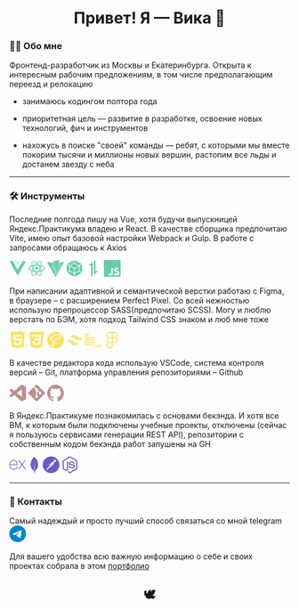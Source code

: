 <h1 align="center">Привет! Я — Вика 👋</h1>

### 💁‍♀️ Обо мне

Фронтенд-разработчик из Москвы и Екатеринбурга. Открыта к интересным рабочим предложениям, в том числе предполагающим переезд и релокацию

* занимаюсь кодингом полтора года

* приоритетная цель — развитие в разработке, освоение новых технологий, фич и инструментов

* нахожусь в поиске "своей" команды — ребят, с которыми мы вместе покорим тысячи и миллионы новых вершин, растопим все льды и достанем звезду с неба

***
### 🛠️ Инструменты
Последние полгода пишу на Vue, хотя будучи выпускницей Яндекс.Практикума владею и React. В качестве сборщика предпочитаю Vite, имею опыт базовой настройки Webpack и Gulp. В работе с запросами обращаюсь к Axios

<img src="/gh icons/vuedotjs-color.svg" alt="Иконка Vue" width="30px"/>  <img src="/gh icons/react-color.svg" alt="Иконка React" width="30px"/>  <img src="/gh icons/vite-color.svg" alt="Иконка Vite" width="30px"/>  <img src="/gh icons/webpack-color.svg" alt="Иконка Webpack" width="30px"/>  <img src="/gh icons/axios-color.svg" alt="Иконка Axios" width="30px"/>  <img src="/gh icons/javascript-color.svg" alt="Иконка JS" width="30px"/>

При написании адаптивной и семантической верстки работаю с Figma, в браузере – с расширением Perfect Pixel. Со всей нежностью использую препроцессор SASS(предпочитаю SCSS). Могу и люблю верстать по БЭМ, хотя подход Tailwind CSS знаком и люб мне тоже

<img src="/gh icons/html5-color.svg" alt="Иконка HTML5" width="30px"/> <img src="/gh icons/css3-color.svg" alt="Иконка CSS3" width="30px"/> <img src="/gh icons/sass-color.svg" alt="Иконка SCSS" width="30px"/> <img src="/gh icons/tailwindcss-color.svg" alt="Иконка TailwindCSS" width="30px"/> <img src="/gh icons/bem.svg" alt="Иконка БЭМ" width="30px"/> <img src="/gh icons/figma-color.svg" alt="Иконка Figma" width="30px"/>

В качестве редактора кода использую VSCode, система контроля версий – Git, платформа управления репозиториями – Github

<img src="/gh icons/vscode.svg" alt="Иконка VSCode" width="30px"/> <img src="/gh icons/git-color.svg" alt="Иконка Git" width="30px"/> <img src="/gh icons/github.svg" alt="Иконка GitHub" width="30px"/>

В Яндекс.Практикуме познакомилась с основами бекэнда. И хотя все ВМ, к которым были подключены учебные проекты, отключены (сейчас я пользуюсь сервисами генерации REST API), репозитории с собственным кодом бекэнда работ запушены на GH

<img src="/gh icons/express-color.svg" alt="Иконка Express" width="30px"/><img src="/gh icons/mongodb-color.svg" alt="Иконка MongoDB" width="30px"/><img src="/gh icons/postman-color.svg" alt="Иконка Postman" width="30px"/>   <img src="/gh icons/nodedotjs-color.svg" alt="Иконка NodeJS" width="30px"/> 
***
### 📱 Контакты
Самый надеждый и просто лучший способ связаться со мной telegram <a href="https://t.me/vika_buyavykh"><img src="/gh icons/telegram-color.svg" width="30px"/></a>

Для вашего удобства всю важную информацию о себе и своих проектах собрала в этом [портфолио](https://buyavykh-portfolio.vercel.app/)

<h2 align="center">🕊</h2>
<!--
**VikaBuyavykh/VikaBuyavykh** is a ✨ _special_ ✨ repository because its `README.md` (this file) appears on your GitHub profile.

Here are some ideas to get you started:

- 🔭 I’m currently working on ...
- 🌱 I’m currently learning ...
- 👯 I’m looking to collaborate on ...
- 🤔 I’m looking for help with ...
- 💬 Ask me about ...
- 📫 How to reach me: ...
- 😄 Pronouns: ...
- ⚡ Fun fact: ...
-->
